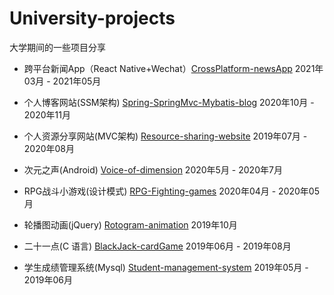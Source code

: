 # University-projects
大学期间的一些项目分享

- 跨平台新闻App（React Native+Wechat）[CrossPlatform-newsApp](https://github.com/shiguanghai/University-projects/tree/master/CrossPlatform-newsApp) 2021年03月 - 2021年05月

- 个人博客网站(SSM架构) [Spring-SpringMvc-Mybatis-blog](https://github.com/shiguanghai/University-projects/tree/master/Spring-SpringMvc-Mybatis-blog) 2020年10月 - 2020年11月

- 个人资源分享网站(MVC架构) [Resource-sharing-website](https://github.com/shiguanghai/University-projects/tree/master/Resource-sharing-website) 2019年07月 - 2020年08月

- 次元之声(Android) [Voice-of-dimension](https://github.com/shiguanghai/University-projects/tree/master/Voice-of-dimension) 2020年5月 - 2020年7月

- RPG战斗小游戏(设计模式) [RPG-Fighting-games](https://github.com/shiguanghai/University-projects/tree/master/RPG-Fighting-games) 2020年04月 - 2020年05月

- 轮播图动画(jQuery) [Rotogram-animation](https://github.com/shiguanghai/University-projects/tree/master/Rotogram-animation) 2019年10月

- 二十一点(C 语言) [BlackJack-cardGame](https://github.com/shiguanghai/University-projects/tree/master/BlackJack-cardGame) 2019年06月 - 2019年08月

- 学生成绩管理系统(Mysql) [Student-management-system](https://github.com/shiguanghai/University-projects/tree/master/Student-management-system) 2019年05月 - 2019年06月